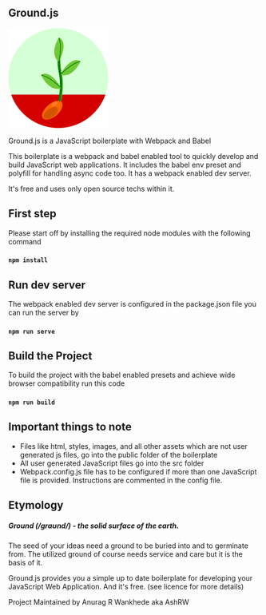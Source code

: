 ## Ground.js
![Ground.Js logo](./new-logo-200px.png)

Ground.js is a JavaScript boilerplate with Webpack and Babel

This boilerplate is a webpack and babel enabled tool to quickly develop and build JavaScript web applications. It includes the babel env preset and polyfill for handling async code too. It has a webpack enabled dev server.

It's free and uses only open source techs within it.

## First step
Please start off by installing the required node modules with the following command
#### `npm install`

## Run dev server
The webpack enabled dev server is configured in the package.json file you can run the server by
#### `npm run serve`

## Build the Project
To build the project with the babel enabled presets and achieve wide browser compatibility run this code
#### `npm run build`

## Important things to note
* Files like html, styles, images, and all other assets which are not user generated js files, go into the public folder of the boilerplate
* All user generated JavaScript files go into the src folder
* Webpack.config.js file has to be configured if more than one JavaScript file is provided. Instructions are commented in the config file.

## Etymology
##### Ground (/ɡraʊnd/) - the solid surface of the earth.
The seed of your ideas need a ground to be buried into and to germinate from. The utilized ground of course needs service and care but it is the basis of it.

Ground.js provides you a simple up to date boilerplate for developing your JavaScript Web Application. And it's free. (see licence for more details)

Project Maintained by Anurag R Wankhede aka AshRW
